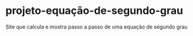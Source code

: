 # projeto-equação-de-segundo-grau
 Site que calcula e mostra passo a passo de uma equação de segundo grau
